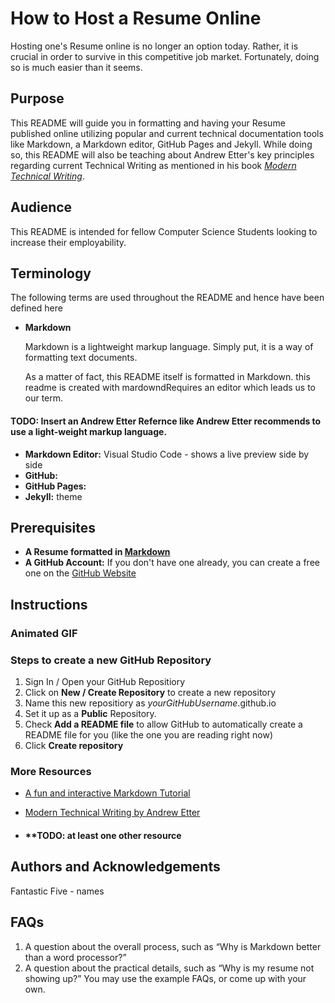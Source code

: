 # How to Host a Resume Online

Hosting one's Resume online is no longer an option today. Rather, it is crucial in order to survive in this competitive job market. Fortunately, doing so is much easier than it seems.

## Purpose

This README will guide you in formatting and having your Resume published online utilizing popular and current technical documentation tools like Markdown, a Markdown editor, GitHub Pages and Jekyll.
While doing so, this README will also be teaching about Andrew Etter's key principles regarding current Technical Writing as mentioned in his book [_Modern Technical Writing_](https://www.amazon.ca/Modern-Technical-Writing-Introduction-Documentation-ebook/dp/B01A2QL9SS/).

## Audience

This README is intended for fellow Computer Science Students looking to increase their employability.

## Terminology

The following terms are used throughout the README and hence have been defined here

- **Markdown**

    Markdown is a lightweight markup language. Simply put, it is a way of formatting text documents.
    
    As a matter of fact, this README itself is formatted in Markdown. 
  this readme is created with mardowndRequires an editor which leads us to our term. 

#### **TODO:** Insert an Andrew Etter Refernce like Andrew Etter recommends to use a light-weight markup language.

- **Markdown Editor:** Visual Studio Code - shows a live preview side by side
- **GitHub:**
- **GitHub Pages:**
- **Jekyll:** theme

## Prerequisites

- **A Resume formatted in [Markdown](https://commonmark.org/help/)**
- **A GitHub Account:** If you don't have one already, you can create a free one on the [GitHub Website](https://github.com/join)

## Instructions

### Animated GIF

### Steps to create a new GitHub Repository
1. Sign In / Open your GitHub Repositiory
2. Click on **New / Create Repository** to create a new repository 
3. Name this new repositiory as *yourGitHubUsername*.github.io
3. Set it up as a **Public** Repository.
4. Check **Add a README file** to allow GitHub to automatically create a README file for you (like the one you are reading right now)
5. Click **Create repository**

###

### More Resources

- [A fun and interactive Markdown Tutorial](https://commonmark.org/help/tutorial/)

- [Modern Technical Writing by Andrew Etter](https://www.amazon.ca/Modern-Technical-Writing-Introduction-Documentation-ebook/dp/B01A2QL9SS/)

- #### \***\*TODO**: at least one other resource

## Authors and Acknowledgements

Fantastic Five - names

## FAQs

1. A question about the overall process, such as “Why is Markdown better than a word processor?”
2. A question about the practical details, such as “Why is my resume not showing up?” You may use the example FAQs, or come up with your own.
